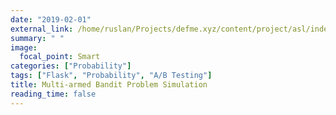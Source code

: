 ```yaml
---
date: "2019-02-01"
external_link: /home/ruslan/Projects/defme.xyz/content/project/asl/index.md
summary: " "
image:
  focal_point: Smart
categories: ["Probability"]
tags: ["Flask", "Probability", "A/B Testing"]
title: Multi-armed Bandit Problem Simulation
reading_time: false
---
```

